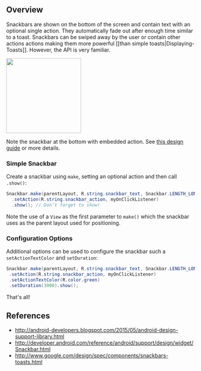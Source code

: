 ## Overview

Snackbars are shown on the bottom of the screen and contain text with an optional single action. They automatically fade out after enough time similar to a toast. Snackbars can be swiped away by the user or contain other actions actions making them more powerful [[than simple toasts|Displaying-Toasts]]. However, the API is very familiar.

<img src="http://i.imgur.com/JSdKnP2.png" width="200" />

Note the snackbar at the bottom with embedded action. See [this design guide](http://www.google.com/design/spec/components/snackbars-toasts.html) or more details.

### Simple Snackbar

Create a snackbar using `make`, setting an optional action and then call `.show()`: 

```java
Snackbar.make(parentLayout, R.string.snackbar_text, Snackbar.LENGTH_LONG)
  .setAction(R.string.snackbar_action, myOnClickListener)
  .show(); // Don’t forget to show!
```

Note the use of a `View` as the first parameter to `make()` which the snackbar uses as the parent layout used for positioning. 

### Configuration Options

Additional options can be used to configure the snackbar such a `setActionTextColor` and `setDuration`:

```java
Snackbar.make(parentLayout, R.string.snackbar_text, Snackbar.LENGTH_LONG)
 .setAction(R.string.snackbar_action, myOnClickListener)
 .setActionTextColor(R.color.green)
 .setDuration(3000).show();
```

That's all!

## References

* <http://android-developers.blogspot.com/2015/05/android-design-support-library.html>
* <http://developer.android.com/reference/android/support/design/widget/Snackbar.html>
* <http://www.google.com/design/spec/components/snackbars-toasts.html>